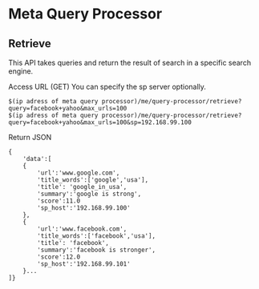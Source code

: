 # Meta Query Processor
## Retrieve
This API takes queries and return the result of search in a specific search engine.  

Access URL (GET)
You can specify the sp server optionally.
```
$(ip adress of meta query processor)/me/query-processor/retrieve?query=facebook+yahoo&max_urls=100
$(ip adress of meta query processor)/me/query-processor/retrieve?query=facebook+yahoo&max_urls=100&sp=192.168.99.100
```
Return JSON
```
{
    'data':[
    {
        'url':'www.google.com',
        'title_words':['google','usa'],
        'title': 'google_in_usa',
        'summary':'google is strong',
        'score':11.0
        'sp_host':'192.168.99.100'
    },
    {
        'url':'www.facebook.com',
        'title_words':['facebook','usa'],
        'title': 'facebook',
        'summary':'facebook is stronger',
        'score':12.0
        'sp_host':'192.168.99.101'
    }...
]}
```
